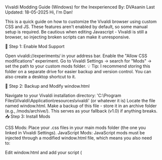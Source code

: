 Vivaldi Modding Guide (Windows) for the Inexperienced By: DVAsanin
Last Updated: 18-05-2025
Hi, I'm Dan!

This is a quick guide on how to customize the Vivaldi browser using custom CSS and JS. These features aren't enabled by default, so some manual setup is required. Be cautious when editing Javascript - Vivaldi is still a browser, so injecting broken scripts can make it unresponsive.

🔧 Step 1: Enable Mod Support

Open vivaldi://experiments/ in your address bar.
Enable the "Allow CSS modifications" experiment.
Go to Vivaldi Settings → search for "Mods" → set the path to your custom mods folder.
💡 Tip: I recommend storing this folder on a separate drive for easier backup and version control. You can also create a desktop shortcut to it.

📁 Step 2: Backup and Modify window.html

Navigate to your Vivaldi installation directory: 'C:\Program Files\Vivaldi\Application<version>\resources\vivaldi' (or whatever it is)
Locate the file named window.html.
Make a backup of this file - store it in an archive folder (e.g., /mods/archive/). This serves as your fallback (v1.0) if anything breaks.
📥 Step 3: Install Mods

CSS Mods:
Place your .css files in your main mods folder (the one you linked in Vivaldi Settings).
JavaScript Mods:
JavaScript mods must be injected through a modified window.html file, which means you also need to:

Edit window.html and add your script (<script src="YourScriptName.js">):

Copy both the modified window.html and the .js script into the Vivaldi installation folder. If you need to, you can edit these files using Notepad or any code editor.

Pro Tip: Keep archived versions of all mods (CSS and JS) - you never know when a rollback might save you.

I have Vivaldi installed in its default path - feel free to change it if you have to.

🗂️ Pro Tip: Keep all mods (CSS and JS) archived too - you never know when you'll need to revert or roll back to a previous version.

⚠️ After Browser Updates

Vivaldi updates will reset the window.html file and may disable your mods. Always back up your changes and reapply them after updating the browser or run the .bat script included in this repo to reapply your changes.

If your Vivaldi is installed in a different location than C:\Program Files\Vivaldi...:

Open the .bat file in Notepad.
Update the path variable to match your installation directory.
Save the file with the .bat extension (select "All Files" in Save As).
Run it again.
🛠 TROUBLESHOOTING

If something breaks, restore your original window.html.

Mods may stop working after major Vivaldi updates, check the [Vivaldi Modding Forum] (https://forum.vivaldi.net/category/52/modifications/) or r/VivaldiBrowser.

I'm not an expert-I figured this out in a morning of trial and error. If I can do it, so can you.

🧠 Final Note

Use mods at your own risk. Vivaldi is one of the few browsers that makes this kind of customization even possible, so treat it with respect. Back up often, experiment safely, and enjoy your truly personalized browser!
